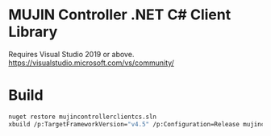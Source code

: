 # MUJIN Controller .NET C# Client Library

Requires Visual Studio 2019 or above.
https://visualstudio.microsoft.com/vs/community/

# Build

```bash
nuget restore mujincontrollerclientcs.sln
xbuild /p:TargetFrameworkVersion="v4.5" /p:Configuration=Release mujincontrollerclientcs.sln
```

